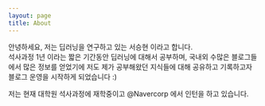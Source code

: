```yaml
---
layout: page
title: About
---
```


안녕하세요, 저는 딥러닝을 연구하고 있는 서승현 이라고 합니다.  
석사과정 1년 이라는 짧은 기간동안 딥러닝에 대해서 공부하며, 국내외 수많은 블로그들에서 많은 정보를 얻었기에 저도 제가 공부해왔던 지식들에 대해 공유하고 기록하고자 블로그 운영을 시작하게 되었습니다 :)




저는 현재 대학원 석사과정에 재학중이고 @Navercorp 에서 인턴을 하고 있습니다.
